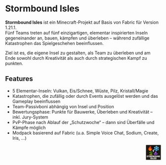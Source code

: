 # Stormbound Isles

**Stormbound Isles** ist ein Minecraft-Projekt auf Basis von Fabric für Version 1.21.1.  
Fünf Teams treten auf fünf einzigartigen, elementar inspirierten Inseln gegeneinander an, bauen, kämpfen und überleben – während zufällige Katastrophen das Spielgeschehen beeinflussen.

Ziel ist es, die eigene Insel zu gestalten, als Team zu überleben und am Ende sowohl durch Kreativität als auch durch strategischen Kampf zu punkten.

## Features

- 5 Elementar-Inseln: Vulkan, Eis/Schnee, Wüste, Pilz, Kristall/Magie
- Katastrophen, die zufällig oder durch Events ausgelöst werden und das Gameplay beeinflussen
- Team-Passivboni abhängig von Insel und Position
- Bewertungsphase: Punkte für Bauwerke, Überleben und Kreativität – inkl. Jury-System
- PvP-Phase nach Ablauf der „Schutzwoche“ – dann sind Überfälle und Kämpfe möglich
- Modpack basierend auf Fabric (u.a. Simple Voice Chat, Sodium, Create, Iris, ...)
  
<p align="right">
  <img src="src/main/resources/assets/stormbound-isles/icon.png" alt="Stormbound Isles Icon" width="48" />
</p>

